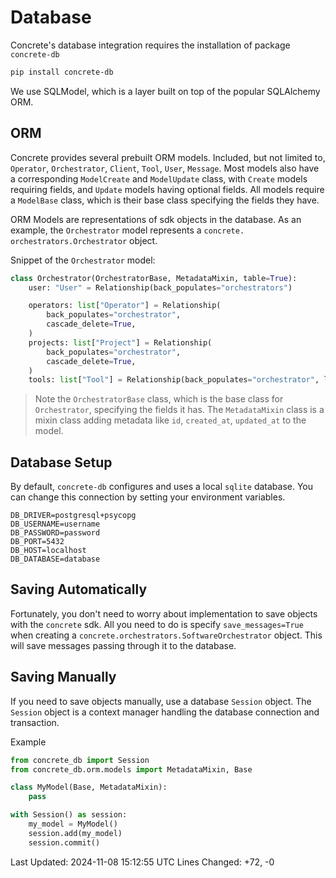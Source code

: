 # Database

Concrete's database integration requires the installation of package `concrete-db`

```bash
pip install concrete-db
```

We use SQLModel, which is a layer built on top of the popular SQLAlchemy ORM.

## ORM

Concrete provides several prebuilt ORM models. Included, but not limited to, `Operator`, `Orchestrator`, `Client`, `Tool`, `User`, `Message`. Most models also have a corresponding `ModelCreate` and `ModelUpdate` class, with `Create` models requiring fields, and `Update` models having optional fields. All models require a `ModelBase` class, which is their base class specifying the fields they have.

 ORM Models are representations of sdk objects in the database. As an example, the `Orchestrator` model represents a `concrete. orchestrators.Orchestrator` object.

Snippet of the `Orchestrator` model:

```python
class Orchestrator(OrchestratorBase, MetadataMixin, table=True):
    user: "User" = Relationship(back_populates="orchestrators")

    operators: list["Operator"] = Relationship(
        back_populates="orchestrator",
        cascade_delete=True,
    )
    projects: list["Project"] = Relationship(
        back_populates="orchestrator",
        cascade_delete=True,
    )
    tools: list["Tool"] = Relationship(back_populates="orchestrator", link_model=OrchestratorToolLink)class 

```

> Note the `OrchestratorBase` class, which is the base class for `Orchestrator`, specifying the fields it has. The `MetadataMixin` class is a mixin class adding metadata like `id`, `created_at`, `updated_at` to the model.

## Database Setup

By default, `concrete-db` configures and uses a local `sqlite` database. You can change this connection by setting your environment variables.

```.env
DB_DRIVER=postgresql+psycopg
DB_USERNAME=username
DB_PASSWORD=password
DB_PORT=5432
DB_HOST=localhost
DB_DATABASE=database
```

## Saving Automatically

Fortunately, you don't need to worry about implementation to save objects with the `concrete` sdk. All you need to do is specify `save_messages=True` when creating a `concrete.orchestrators.SoftwareOrchestrator` object. This will save messages passing through it to the database.

## Saving Manually

If you need to save objects manually, use a database `Session` object. The `Session` object is a context manager handling the database connection and transaction.

Example

```python
from concrete_db import Session
from concrete_db.orm.models import MetadataMixin, Base

class MyModel(Base, MetadataMixin):
    pass

with Session() as session:
    my_model = MyModel()
    session.add(my_model)
    session.commit()
```

Last Updated: 2024-11-08 15:12:55 UTC
Lines Changed: +72, -0
